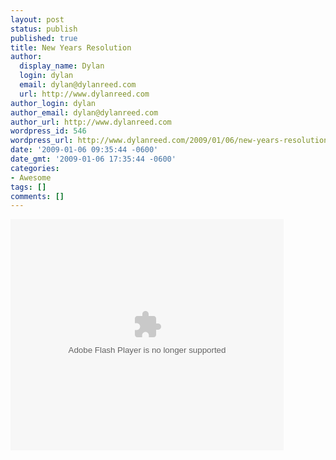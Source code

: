 ```yaml
---
layout: post
status: publish
published: true
title: New Years Resolution
author:
  display_name: Dylan
  login: dylan
  email: dylan@dylanreed.com
  url: http://www.dylanreed.com
author_login: dylan
author_email: dylan@dylanreed.com
author_url: http://www.dylanreed.com
wordpress_id: 546
wordpress_url: http://www.dylanreed.com/2009/01/06/new-years-resolution/
date: '2009-01-06 09:35:44 -0600'
date_gmt: '2009-01-06 17:35:44 -0600'
categories:
- Awesome
tags: []
comments: []
---
```

<p><object classid="clsid:D27CDB6E-AE6D-11cf-96B8-444553540000" width="437" height="370" id="viddler_CaptainAwesome_7"><param name="movie" value="http://www.viddler.com/player/b2ea8083/" /><param name="allowScriptAccess" value="always" /><param name="allowFullScreen" value="true" /><embed src="http://www.viddler.com/player/b2ea8083/"  width="437" height="370" type="application/x-shockwave-flash" allowScriptAccess="always" allowFullScreen="true" name="viddler_CaptainAwesome_7" /></object></p>
